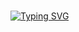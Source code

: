 #
[![Typing SVG](https://readme-typing-svg.herokuapp.com?font=Fira+Code&weight=500&size=30&pause=1000&color=F7DD10&random=false&width=435&lines=...GOOD+MORNING+HERE...+%F0%9F%8C%9F)](https://git.io/typing-svg)
#

